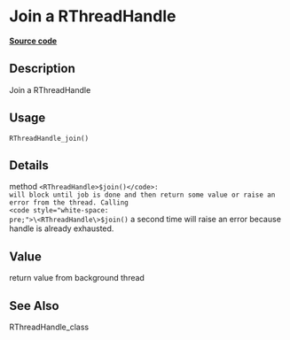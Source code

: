 

# Join a RThreadHandle

[**Source code**](https://github.com/pola-rs/r-polars/tree/8dac37e8bf89bcd080a13d0ed20dd1dc2bee615f/R/rbackground.R#L83)

## Description

Join a RThreadHandle

## Usage

<pre><code class='language-R'>RThreadHandle_join()
</code></pre>

## Details

method <code style="white-space: pre;">\<RThreadHandle\>$join()</code>:
will block until job is done and then return some value or raise an
error from the thread. Calling
<code style="white-space: pre;">\<RThreadHandle\>$join()</code> a second
time will raise an error because handle is already exhausted.

## Value

return value from background thread

## See Also

RThreadHandle_class
